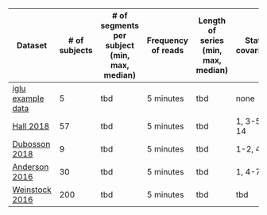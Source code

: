 | Dataset | # of subjects | # of segments per subject (min, max, median) | Frequency of reads | Length of series (min, max, median) | Static covariates | Dynamic covariates (known in the future) | Dynamic covariates (unknown in the future) |
| -- | -- | -- | -- | -- | -- | -- | -- |
| [iglu example data](https://github.com/irinagain/iglu) | 5 | tbd | 5 minutes | tbd | none | 16 | none |
| [Hall 2018](https://journals.plos.org/plosbiology/article?id=10.1371/journal.pbio.2005143#pbio.2005143.s010) | 57 | tbd | 5 minutes | tbd | 1, 3-5, 7-14 | 16 | 17b |
| [Dubosson 2018](https://doi.org/10.5281/zenodo.1421615) | 9 | tbd | 5 minutes | tbd | 1-2, 4-5 | 16 | 18b, 20-23 |
| [Anderson 2016](https://public.jaeb.org/jdrfapp2/stdy/465) | 30 | tbd | 5 minutes | tbd | 1, 4-7, 15 | 16 | 17a, 18a, 19 | 
| [Weinstock 2016](https://public.jaeb.org/t1dx/stdy/320) | 200 | tbd | 5 minutes | tbd | tbd | 16 | tbd |
